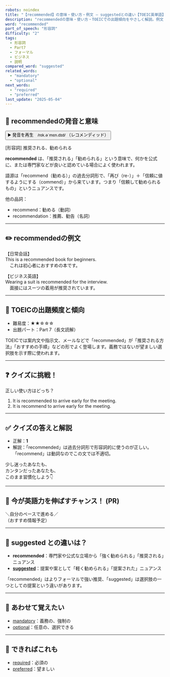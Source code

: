 ```yaml
---
robots: noindex
title: "【recommended】の意味・使い方・例文 ― suggestedとの違い【TOEIC英単語】"
description: "recommendedの意味・使い方・TOEICでの出題傾向をやさしく解説。例文・クイズ付きでsuggestedとの違いもわかりやすく学べます。"
word: "recommended"
part_of_speech: "形容詞"
difficulty: "2"
tags:
  - 形容詞
  - Part7
  - フォーマル
  - ビジネス
  - 説明
compared_word: "suggested"
related_words:
  - "mandatory"
  - "optional"
next_words:
  - "required"
  - "preferred"
last_update: "2025-05-04"
---
```


## 🔰 recommendedの発音と意味

<button class="play-audio" onclick="playTTS('recommended')">
  <span class="play-audio-main">
    ▶️ 発音を再生　/rɛk.əˈmɛn.dɪd/
  </span>
  <span class="play-audio-sub">
    （レコメンディッド）
  </span>
</button>

[形容詞] 推奨される、勧められる

**recommended** は、「推奨される」「勧められる」という意味で、何かを公式に、または専門家などが良いと認めている場合によく使われます。

語源は「recommend（勧める）」の過去分詞形で、「再び（re-）」＋「信頼に値するようにする（commend）」から来ています。つまり「信頼して勧められるもの」というニュアンスです。

他の品詞：  
- recommend：勧める（動詞）
- recommendation：推薦、勧告（名詞）

---

## ✏️ recommendedの例文

【日常会話】  
This is a recommended book for beginners.  
　これは初心者におすすめの本です。

【ビジネス英語】  
Wearing a suit is recommended for the interview.  
　面接にはスーツの着用が推奨されています。

---

## 🎯 TOEICの出題頻度と傾向

- 難易度：★★☆☆☆
- 出題パート：Part 7（長文読解）

TOEICでは案内文や指示文、メールなどで「recommended」が「推奨される方法」「おすすめの手順」などの形でよく登場します。義務ではないが望ましい選択肢を示す際に使われます。

---

## ❓ クイズに挑戦！

正しい使い方はどっち？

1. It is recommended to arrive early for the meeting.  
2. It is recommend to arrive early for the meeting.

---

## ✅ クイズの答えと解説

- 正解：**1**
- 解説：「recommended」は過去分詞形で形容詞的に使うのが正しい。「recommend」は動詞なのでこの文では不適切。

少し迷ったあなたも、  
カンタンだったあなたも、  
このまま習慣化しよう👇️

---

## 🚀 今が英語力を伸ばすチャンス！ (PR)

<div class="info-center">
＼自分のペースで進める／<br>  
（おすすめ情報予定）
</div>

---

## 🤔  suggested との違いは？

- **recommended**：専門家や公式な立場から「強く勧められる」「推奨される」ニュアンス
- **[suggested](/suggested)**：提案や案として「軽く勧められる」「提案された」ニュアンス

「recommended」はよりフォーマルで強い推奨、「suggested」は選択肢の一つとしての提案という違いがあります。

---

## 🧩 あわせて覚えたい

- [mandatory](/mandatory)：義務の、強制の
- [optional](/optional)：任意の、選択できる

---

## 📖 できればこれも

- [required](/required)：必須の
- [preferred](/preferred)：望ましい

<!-- cvid: aid29_bid43 -->
